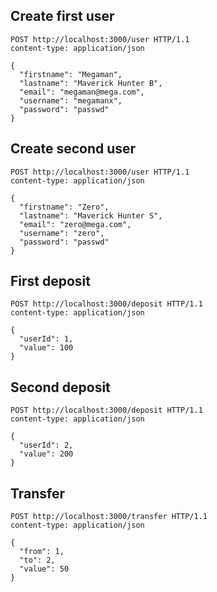 ## Create first user

```
POST http://localhost:3000/user HTTP/1.1
content-type: application/json

{
  "firstname": "Megaman",
  "lastname": "Maverick Hunter B",
  "email": "megaman@mega.com",
  "username": "megamanx",
  "password": "passwd"
}
```

## Create second user

```
POST http://localhost:3000/user HTTP/1.1
content-type: application/json

{
  "firstname": "Zero",
  "lastname": "Maverick Hunter S",
  "email": "zero@mega.com",
  "username": "zero",
  "password": "passwd"
}
```

## First deposit

```
POST http://localhost:3000/deposit HTTP/1.1
content-type: application/json

{
  "userId": 1,
  "value": 100
}
```

## Second deposit

```
POST http://localhost:3000/deposit HTTP/1.1
content-type: application/json

{
  "userId": 2,
  "value": 200
}
```

## Transfer

```
POST http://localhost:3000/transfer HTTP/1.1
content-type: application/json

{
  "from": 1,
  "to": 2,
  "value": 50
}
```
